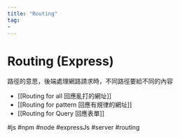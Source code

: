 ```yaml
---
title: "Routing"
tag: 
- 
---
```

# Routing (Express)
路徑的意思，後端處理網路請求時，不同路徑要給不同的內容

- [[Routing for all 回應亂打的網址]]
- [[Routing for pattern 回應有規律的網址]]
- [[Routing for Query 回應表單]]


#js #npm #node #expressJs #server #routing 